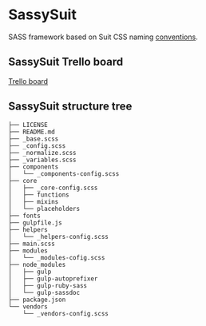 SassySuit
=========

SASS framework based on Suit CSS naming [conventions](https://github.com/suitcss/suit/blob/master/doc/naming-conventions.md). 

## SassySuit Trello board 

[Trello board](https://trello.com/b/auSCHtYg/development)

## SassySuit structure tree 

    ├── LICENSE
    ├── README.md
    ├── _base.scss
    ├── _config.scss
    ├── _normalize.scss
    ├── _variables.scss
    ├── components
    │   └── _components-config.scss
    ├── core
    │   ├── _core-config.scss
    │   ├── functions
    │   ├── mixins
    │   └── placeholders
    ├── fonts
    ├── gulpfile.js
    ├── helpers
    │   └── _helpers-config.scss
    ├── main.scss
    ├── modules
    │   └── _modules-cofig.scss
    ├── node_modules
    │   ├── gulp
    │   ├── gulp-autoprefixer
    │   ├── gulp-ruby-sass
    │   └── gulp-sassdoc
    ├── package.json
    └── vendors
        └── _vendors-config.scss
